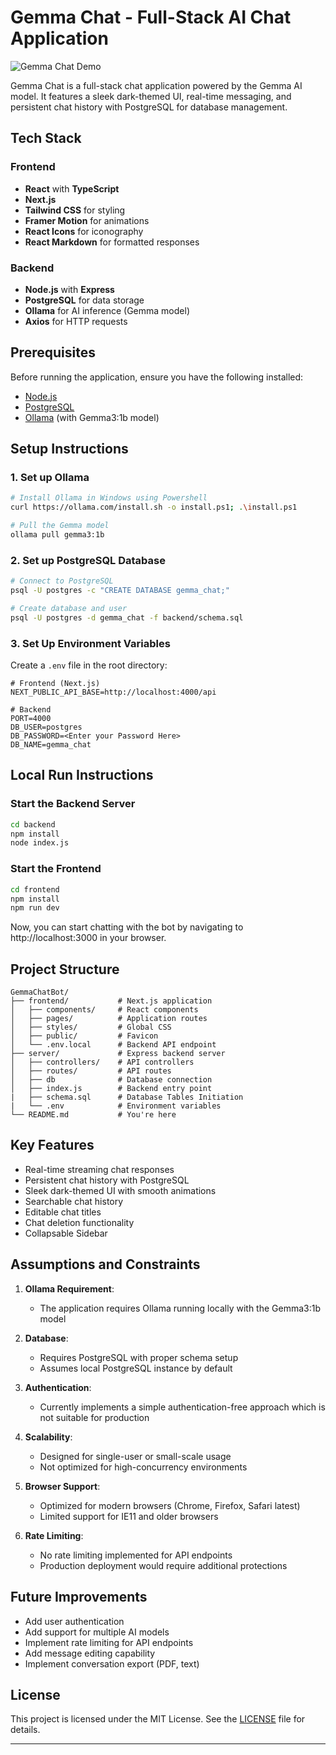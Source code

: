 # Gemma Chat - Full-Stack AI Chat Application

![Gemma Chat Demo](demo.gif)

Gemma Chat is a full-stack chat application powered by the Gemma AI model. It features a sleek dark-themed UI, real-time messaging, and persistent chat history with PostgreSQL for database management.

## Tech Stack

### Frontend
- **React** with **TypeScript**
- **Next.js**
- **Tailwind CSS** for styling
- **Framer Motion** for animations
- **React Icons** for iconography
- **React Markdown** for formatted responses

### Backend
- **Node.js** with **Express**
- **PostgreSQL** for data storage
- **Ollama** for AI inference (Gemma model)
- **Axios** for HTTP requests

## Prerequisites

Before running the application, ensure you have the following installed:

- [Node.js](https://nodejs.org/)
- [PostgreSQL](https://www.postgresql.org/)
- [Ollama](https://ollama.ai/) (with Gemma3:1b model)

## Setup Instructions

### 1. Set up Ollama

```bash
# Install Ollama in Windows using Powershell
curl https://ollama.com/install.sh -o install.ps1; .\install.ps1

# Pull the Gemma model
ollama pull gemma3:1b
```

### 2. Set up PostgreSQL Database

```bash
# Connect to PostgreSQL
psql -U postgres -c "CREATE DATABASE gemma_chat;"

# Create database and user
psql -U postgres -d gemma_chat -f backend/schema.sql
```

### 3. Set Up Environment Variables

Create a `.env` file in the root directory:

```env
# Frontend (Next.js)
NEXT_PUBLIC_API_BASE=http://localhost:4000/api

# Backend
PORT=4000
DB_USER=postgres
DB_PASSWORD=<Enter your Password Here>
DB_NAME=gemma_chat
```

## Local Run Instructions

### Start the Backend Server

```bash
cd backend
npm install
node index.js
```

### Start the Frontend

```bash
cd frontend
npm install
npm run dev
```

Now, you can start chatting with the bot by navigating to http://localhost:3000 in your browser.

## Project Structure

```
GemmaChatBot/
├── frontend/           # Next.js application
│   ├── components/     # React components
│   ├── pages/          # Application routes
│   ├── styles/         # Global CSS
│   ├── public/         # Favicon
│   └── .env.local      # Backend API endpoint
├── server/             # Express backend server
│   ├── controllers/    # API controllers
│   ├── routes/         # API routes
│   ├── db              # Database connection
│   ├── index.js        # Backend entry point
|   ├── schema.sql      # Database Tables Initiation   
|   └── .env            # Environment variables
└── README.md           # You're here
```

## Key Features

- Real-time streaming chat responses
- Persistent chat history with PostgreSQL
- Sleek dark-themed UI with smooth animations
- Searchable chat history
- Editable chat titles
- Chat deletion functionality
- Collapsable Sidebar

## Assumptions and Constraints

1. **Ollama Requirement**:
   - The application requires Ollama running locally with the Gemma3:1b model

2. **Database**:
   - Requires PostgreSQL with proper schema setup
   - Assumes local PostgreSQL instance by default

3. **Authentication**:
   - Currently implements a simple authentication-free approach which is not suitable for production

4. **Scalability**:
   - Designed for single-user or small-scale usage
   - Not optimized for high-concurrency environments

5. **Browser Support**:
   - Optimized for modern browsers (Chrome, Firefox, Safari latest)
   - Limited support for IE11 and older browsers

6. **Rate Limiting**:
   - No rate limiting implemented for API endpoints
   - Production deployment would require additional protections

## Future Improvements

- Add user authentication
- Add support for multiple AI models
- Implement rate limiting for API endpoints
- Add message editing capability
- Implement conversation export (PDF, text)

## License

This project is licensed under the MIT License. See the [LICENSE](LICENSE) file for details.

---
